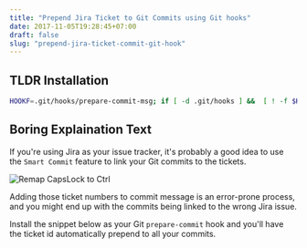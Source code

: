 ```yaml
---
title: "Prepend Jira Ticket to Git Commits using Git hooks"
date: 2017-11-05T19:28:45+07:00
draft: false
slug: "prepend-jira-ticket-commit-git-hook"
---
```


## TLDR Installation

```bash
HOOKF=.git/hooks/prepare-commit-msg; if [ -d .git/hooks ] &&  [ ! -f $HOOKF ]; then curl -s https://gist.githubusercontent.com/khoiln/e3d2cc8bceefdcd7bda32a337c978e32/raw > $HOOKF && chmod 755 $HOOKF; else echo "Can't install hook"; fi
```

## Boring Explaination Text

If you're using Jira as your issue tracker, it's probably a good idea to use the
`Smart Commit` feature to link your Git commits to the tickets.

![Remap CapsLock to Ctrl](images/jira-smart-commit.png)

Adding those ticket numbers to commit message is an error-prone process, and you
might end up with the commits being linked to the wrong Jira issue.

Install the snippet below as your Git `prepare-commit` hook and you'll have the
ticket id automatically prepend to all your commits.

<script src="https://gist.github.com/khoiln/e3d2cc8bceefdcd7bda32a337c978e32.js"></script>





